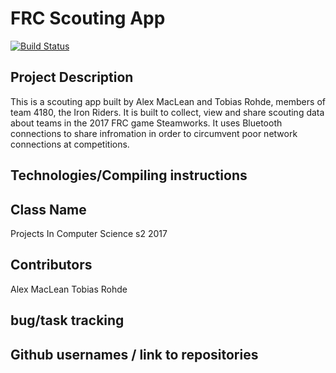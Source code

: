 # FRC Scouting App

[![Build Status](https://travis-ci.org/IronRiders/FRC-Scouting-App.svg?branch=master)](https://travis-ci.org/IronRiders/FRC-Scouting-App)

## Project Description

This is a scouting app built by Alex MacLean and Tobias Rohde, members of team 4180, the Iron Riders. It is built to collect, view and share scouting data about teams in the 2017 FRC game Steamworks. It uses Bluetooth connections to share infromation in order to circumvent poor network connections at competitions.

## Technologies/Compiling instructions 

## Class Name 
Projects In Computer Science s2 2017

## Contributors
Alex MacLean
Tobias Rohde

## bug/task tracking

## Github usernames / link to repositories
